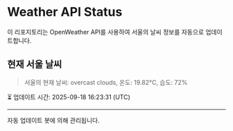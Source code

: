 
# Weather API Status

이 리포지토리는 OpenWeather API를 사용하여 서울의 날씨 정보를 자동으로 업데이트합니다.

## 현재 서울 날씨
> 서울의 현재 날씨: overcast clouds, 온도: 19.82°C, 습도: 72%

⏳ 업데이트 시간: 2025-09-18 16:23:31 (UTC)

---
자동 업데이트 봇에 의해 관리됩니다.
